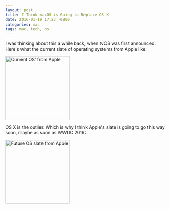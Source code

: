 ```yaml
---
layout: post
title: I Think macOS is Going to Replace OS X
date: 2016-01-19 17:23 -0800
categories: mac
tags: mac, tech, os
---
```


I was thinking about this a while back, when tvOS was first announced. Here's what the current slate of operating systems from Apple like:

<img src="https://sohailmamdani.github.com/img/osnames-current.png" alt="Current OS' from Apple" width="200px" />

<!-- ![Current OS' from Apple](https://sohailmamdani.github.com/img/osnames-current.png) -->

OS X is the outlier. Which is why I think Apple's slate is going to go this way soon, maybe as soon as WWDC 2016:

<!-- ![Future OS slate from Apple](https://sohailmamdani.github.com/img/osnames-new.png) -->

<img src="https://sohailmamdani.github.com/img/osnames-new.png" alt="Future OS slate from Apple" width="200px" />

